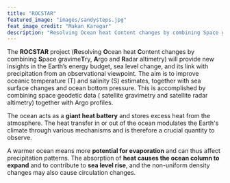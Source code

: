 ```yaml
---
title: "ROCSTAR"
featured_image: "images/sandysteps.jpg"
feat_image_credit: "Makan Karegar"
description: "Resolving Ocean heat Content changes by combining Space gravimeTry, Argo and Radar altimetry"
---
```

The **ROCSTAR** project (**R**esolving **O**cean heat **C**ontent changes by combining **S**pace gravime**T**ry, **A**rgo and **R**adar altimetry) will provide new insights in the Earth’s energy budget, sea level change, and its link with precipitation from an observational viewpoint.  The aim is to improve oceanic temperature (T) and salinity (S) estimates, together with sea surface changes and ocean bottom pressure. This is accomplished by combining space geodetic data ( satellite gravimetry and satellite radar altimetry) together with Argo profiles.


The ocean acts as a **giant heat battery** and stores excess heat from the atmosphere. The heat transfer in or out of the ocean modulates the Earth's climate through various mechanisms and is therefore a crucial quantity to observe. 

A warmer ocean means more **potential for evaporation** and can thus affect precipitation patterns. The absorption of **heat causes the ocean column to expand** and to contribute to **sea level rise**, and the non-uniform density changes may also cause circulation changes.

